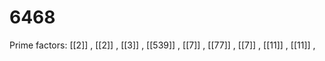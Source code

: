 # 6468

Prime factors: [[2]] , [[2]] , [[3]] , [[539]] , [[7]] , [[77]] , [[7]] , [[11]] , [[11]] , 